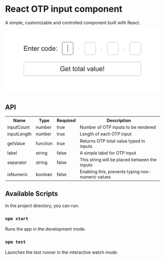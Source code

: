 # React OTP input component

A simple, customizable and controlled component built with React.

<img src='./public/preview.gif' alt='gif' width='600' />

## API
<table>
  <tr>
    <th>Name<br/></th>
    <th>Type</th>
    <th>Required</th>
    <th>Description</th>
  </tr>
  <tr>
    <td>inputCount</td>
    <td>number</td>
    <td>true</td>
    <td>Number of OTP inputs to be rendered</td>
  </tr>
  <tr>
    <td>inputLength</td>
    <td>number</td>
    <td>true</td>
    <td>Length of each OTP input</td>
  </tr>
  <tr>
    <td>getValue</td>
    <td>function</td>
    <td>true</td>
    <td>Returns OTP total value typed in inputs</td>
  </tr>
    <tr>
     <td>label</td>
     <td>string</td>
     <td>false</td>
     <td>A simple label for OTP input</td>
   </tr>
  <tr>
    <td>separator</td>
    <td>string<br/></td>
    <td>false</td>
    <td>This string will be placed between the inputs</td>
  </tr>
  <tr>
    <td>isNumeric</td>
    <td>boolean</td>
    <td>false</td>
    <td>Enabling this, prevents typing non-numeric values</td>
  </tr>
</table>


## Available Scripts

In the project directory, you can run:

### `npm start`

Runs the app in the development mode.
### `npm test`

Launches the test runner in the interactive watch mode.
